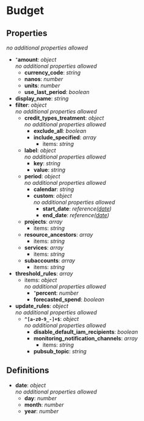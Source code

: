 # Budget

<!-- markdownlint-disable MD036 -->

## Properties

*no additional properties allowed*

- ⁺**amount**: *object*
  <br>*no additional properties allowed*
  - **currency_code**: *string*
  - **nanos**: *number*
  - **units**: *number*
  - **use_last_period**: *boolean*
- **display_name**: *string*
- **filter**: *object*
  <br>*no additional properties allowed*
  - **credit_types_treatment**: *object*
    <br>*no additional properties allowed*
    - **exclude_all**: *boolean*
    - **include_specified**: *array*
      - items: *string*
  - **label**: *object*
    <br>*no additional properties allowed*
    - **key**: *string*
    - **value**: *string*
  - **period**: *object*
    <br>*no additional properties allowed*
    - **calendar**: *string*
    - **custom**: *object*
      <br>*no additional properties allowed*
      - **start_date**: *reference([date](#refs-date))*
      - **end_date**: *reference([date](#refs-date))*
  - **projects**: *array*
    - items: *string*
  - **resource_ancestors**: *array*
    - items: *string*
  - **services**: *array*
    - items: *string*
  - **subaccounts**: *array*
    - items: *string*
- **threshold_rules**: *array*
  - items: *object*
    <br>*no additional properties allowed*
    - ⁺**percent**: *number*
    - **forecasted_spend**: *boolean*
- **update_rules**: *object*
  <br>*no additional properties allowed*
  - **`^[a-z0-9_-]+$`**: *object*
    <br>*no additional properties allowed*
    - **disable_default_iam_recipients**: *boolean*
    - **monitoring_notification_channels**: *array*
      - items: *string*
    - **pubsub_topic**: *string*

## Definitions

- **date**<a name="refs-date"></a>: *object*
  <br>*no additional properties allowed*
  - **day**: *number*
  - **month**: *number*
  - **year**: *number*